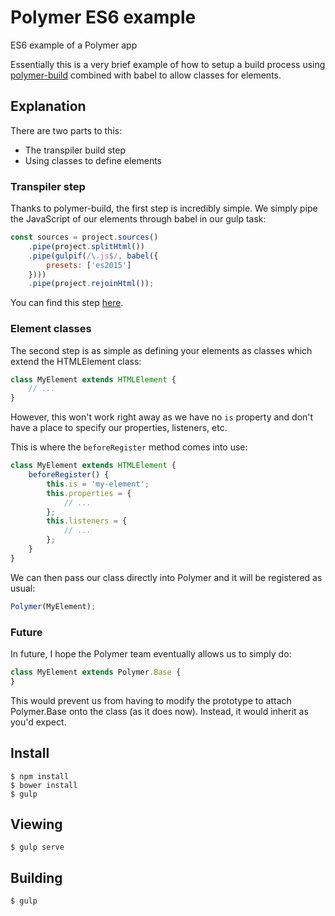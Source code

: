 # Polymer ES6 example

ES6 example of a Polymer app

Essentially this is a very brief example of how to setup a build process using [polymer-build](https://github.com/polymer/polymer-build) combined with babel to allow classes for elements.

## Explanation

There are two parts to this:

* The transpiler build step
* Using classes to define elements


### Transpiler step

Thanks to polymer-build, the first step is incredibly simple. We simply pipe the JavaScript of our elements through babel in our gulp task:

```javascript
const sources = project.sources()
	.pipe(project.splitHtml())
	.pipe(gulpif(/\.js$/, babel({
		presets: ['es2015']
	})))
	.pipe(project.rejoinHtml());
```

You can find this step [here](https://github.com/43081j/polymer-es6-example/blob/master/gulpfile.js#L20).

### Element classes

The second step is as simple as defining your elements as classes which extend the HTMLElement class:

```javascript
class MyElement extends HTMLElement {
	// ...
}
```

However, this won't work right away as we have no `is` property and don't have a place to specify our properties, listeners, etc.

This is where the `beforeRegister` method comes into use:

```javascript
class MyElement extends HTMLElement {
	beforeRegister() {
		this.is = 'my-element';
		this.properties = {
			// ...
		};
		this.listeners = {
			// ...
		};
	}
}
```

We can then pass our class directly into Polymer and it will be registered as usual:

```javascript
Polymer(MyElement);
```

### Future

In future, I hope the Polymer team eventually allows us to simply do:

```javascript
class MyElement extends Polymer.Base {
}
```

This would prevent us from having to modify the prototype to attach Polymer.Base onto the class (as it does now). Instead, it would inherit as you'd expect.

## Install

```
$ npm install
$ bower install
$ gulp
```

## Viewing

```
$ gulp serve
```

## Building

```
$ gulp
```
